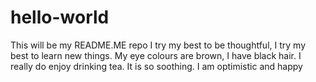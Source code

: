 # hello-world
This will be my README.ME repo
I try my best to be thoughtful, I try my best to learn new things. My eye colours are brown, I have black hair. I really do enjoy drinking tea. It is so soothing. I am optimistic and happy
